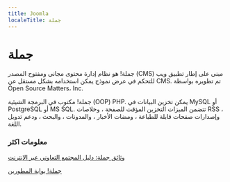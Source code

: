 ```yaml
---
title: Joomla
localeTitle: جملة
---
```

# جملة

جملة! هو نظام إدارة محتوى مجاني ومفتوح المصدر (CMS) مبني على إطار تطبيق ويب للتحكم في عرض نموذج يمكن استخدامه بشكل مستقل عن CMS. تم تطويره بواسطة Open Source Matters، Inc.

جملة! مكتوب في البرمجة الشيئية (OOP) PHP. يمكن تخزين البيانات في MySQL أو PostgreSQL أو MS SQL. تتضمن الميزات التخزين المؤقت للصفحة ، وخلاصات RSS ، وإصدارات صفحات قابلة للطباعة ، ومضات الأخبار ، والمدونات ، والبحث ، ودعم تدويل اللغة.

### معلومات اكثر

[وثائق جملة: دليل المجتمع التعاوني عبر الإنترنت](https://docs.joomla.org/)

[جملة! بوابة المطورين](https://docs.joomla.org/Portal:Developers)